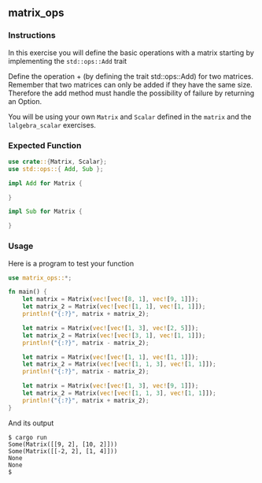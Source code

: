 ## matrix_ops

### Instructions

In this exercise you will define the basic operations with a matrix starting by implementing the `std::ops::Add` trait

Define the operation + (by defining the trait std::ops::Add) for two matrices. Remember that two matrices can only be added if they have the same size. Therefore the add method must handle the possibility of failure by returning an Option<T>.

You will be using your own `Matrix` and `Scalar` defined in the `matrix` and the `lalgebra_scalar` exercises.

### Expected Function

```rust
use crate::{Matrix, Scalar};
use std::ops::{ Add, Sub };

impl Add for Matrix {

}

impl Sub for Matrix {

}
```

### Usage

Here is a program to test your function

```rust
use matrix_ops::*;

fn main() {
	let matrix = Matrix(vec![vec![8, 1], vec![9, 1]]);
	let matrix_2 = Matrix(vec![vec![1, 1], vec![1, 1]]);
	println!("{:?}", matrix + matrix_2);

	let matrix = Matrix(vec![vec![1, 3], vec![2, 5]]);
	let matrix_2 = Matrix(vec![vec![3, 1], vec![1, 1]]);
	println!("{:?}", matrix - matrix_2);

	let matrix = Matrix(vec![vec![1, 1], vec![1, 1]]);
	let matrix_2 = Matrix(vec![vec![1, 1, 3], vec![1, 1]]);
	println!("{:?}", matrix - matrix_2);

	let matrix = Matrix(vec![vec![1, 3], vec![9, 1]]);
	let matrix_2 = Matrix(vec![vec![1, 1, 3], vec![1, 1]]);
	println!("{:?}", matrix + matrix_2);
}
```

And its output

```console
$ cargo run
Some(Matrix([[9, 2], [10, 2]]))
Some(Matrix([[-2, 2], [1, 4]]))
None
None
$
```
